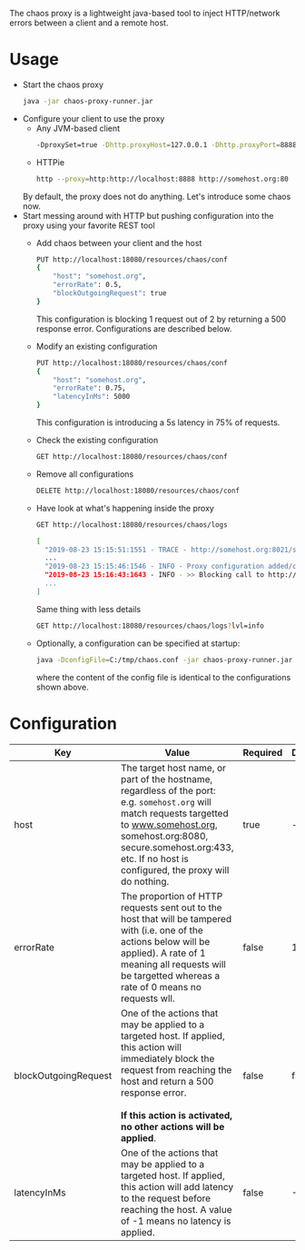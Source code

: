 The chaos proxy is a lightweight java-based tool to inject HTTP/network errors between a client and a remote host.

# Usage

- Start the chaos proxy
   ```bash
   java -jar chaos-proxy-runner.jar
   ```
- Configure your client to use the proxy
  - Any JVM-based client
     ```bash
     -DproxySet=true -Dhttp.proxyHost=127.0.0.1 -Dhttp.proxyPort=8888 -Dhttps.proxyHost=127.0.0.1 -Dhttps.proxyPort=8888
     ```
  - HTTPie
    ```bash
    http --proxy=http:http://localhost:8888 http://somehost.org:80
    ```
   By default, the proxy does not do anything. Let's introduce some chaos now.
- Start messing around with HTTP but pushing configuration into the proxy using your
favorite REST tool
  - Add chaos between your client and the host
    ```bash
    PUT http://localhost:18080/resources/chaos/conf
    {
        "host": "somehost.org",
        "errorRate": 0.5,
        "blockOutgoingRequest": true
    }
    ```
    This configuration is blocking 1 request out of 2 by returning a 500 response error. Configurations are described below.
  - Modify an existing configuration
    ```bash
    PUT http://localhost:18080/resources/chaos/conf
    {
        "host": "somehost.org",
        "errorRate": 0.75,
        "latencyInMs": 5000
    }
    ```
    This configuration is introducing a 5s latency in 75% of requests.
  - Check the existing configuration
    ```bash
    GET http://localhost:18080/resources/chaos/conf
    ```
  - Remove all configurations
    ```bash
    DELETE http://localhost:18080/resources/chaos/conf
    ```
  - Have look at what's happening inside the proxy
    ```bash
    GET http://localhost:18080/resources/chaos/logs
    ```
    ```bash
    [
      "2019-08-23 15:15:51:1551 - TRACE - http://somehost.org:8021/service/",
      ...
      "2019-08-23 15:15:46:1546 - INFO - Proxy configuration added/changed: ProxyConfiguration{host='somehost.org', blockOutgoingRequest=true, errorRate=1.0}",
      "2019-08-23 15:16:43:1643 - INFO - >> Blocking call to http://somehost.org:8021/service/"
      ...
    ]
    ```
    Same thing with less details
    ```bash
    GET http://localhost:18080/resources/chaos/logs?lvl=info
    ```
 
  - Optionally, a configuration can be specified at startup:
    ```bash
    java -DconfigFile=C:/tmp/chaos.conf -jar chaos-proxy-runner.jar
    ```
    where the content of the config file is identical to the configurations shown above.
    
# Configuration

Key | Value | Required | Default
--- | --- | --- | ---
host | The target host name, or part of the hostname, regardless of the port: e.g. `somehost.org` will match requests targetted to www.somehost.org, somehost.org:8080, secure.somehost.org:433, etc. If no host is configured, the proxy will do nothing. | true | -
errorRate | The proportion of HTTP requests sent out to the host that will be tampered with (i.e. one of the actions below will be applied). A rate of 1 meaning all requests will be targetted whereas a rate of 0 means no requests wll. | false | 1
blockOutgoingRequest | One of the actions that may be applied to a targeted host. If applied, this action will immediately block the request from reaching the host and return a 500 response error.<br><br> **If this action is activated, no other actions will be applied**. | false | false
latencyInMs | One of the actions that may be applied to a targeted host. If applied, this action will add latency to the request before reaching the host. A value of -1 means no latency is applied. | false | -1

